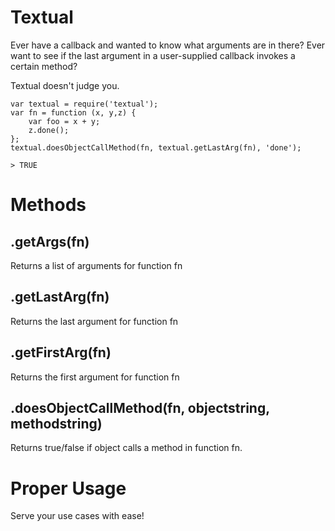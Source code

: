 Textual
=======

Ever have a callback and wanted to know what arguments are in there?
Ever want to see if the last argument in a user-supplied callback invokes a certain method?

Textual doesn't judge you.

	var textual = require('textual');
	var fn = function (x, y,z) {
		var foo = x + y;
		z.done();
	};
	textual.doesObjectCallMethod(fn, textual.getLastArg(fn), 'done');

	> TRUE

Methods
=======

.getArgs(fn)
------------

Returns a list of arguments for function fn

.getLastArg(fn)
---------------

Returns the last argument for function fn

.getFirstArg(fn)
----------------

Returns the first argument for function fn

.doesObjectCallMethod(fn, objectstring, methodstring)
-----------------------------------------------------

Returns true/false if object calls a method in function fn.

Proper Usage
============

Serve your use cases with ease!
